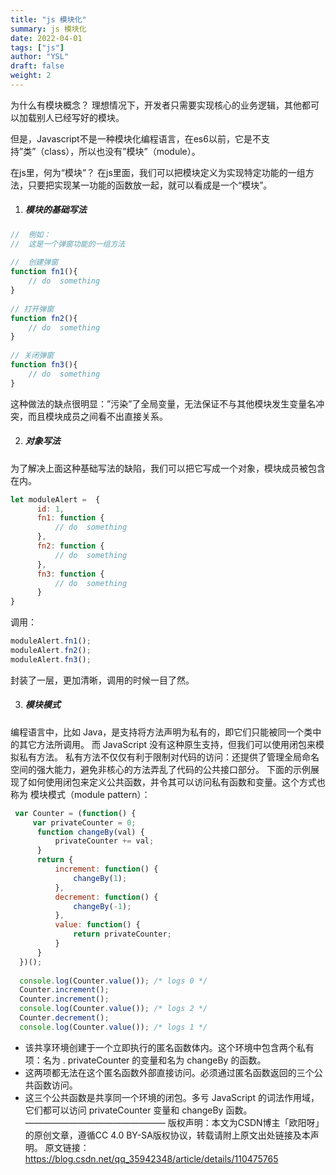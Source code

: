 ```yaml
---
title: "js 模块化"
summary: js 模块化
date: 2022-04-01
tags: ["js"]
author: "YSL"
draft: false
weight: 2
---
```


为什么有模块概念？
理想情况下，开发者只需要实现核心的业务逻辑，其他都可以加载别人已经写好的模块。

但是，Javascript不是一种模块化编程语言，在es6以前，它是不支持”类”（class），所以也没有”模块”（module）。

在js里，何为“模块”？
在js里面，我们可以把模块定义为实现特定功能的一组方法，只要把实现某一功能的函数放一起，就可以看成是一个“模块”。

1. ##### 模块的基础写法
```js
//  例如：
//  这是一个弹窗功能的一组方法
 
//  创建弹窗
function fn1(){
    // do  something
}
 
// 打开弹窗
function fn2(){
    // do  something
}
 
// 关闭弹窗
function fn3(){
    // do  something
}
```
这种做法的缺点很明显：”污染”了全局变量，无法保证不与其他模块发生变量名冲突，而且模块成员之间看不出直接关系。

2. ##### 对象写法

为了解决上面这种基础写法的缺陷，我们可以把它写成一个对象，模块成员被包含在内。

 ```js
let moduleAlert =  {
       id: 1,
       fn1: function {
           // do  something
       },
       fn2: function {
           // do  something
       },
       fn3: function {
           // do  something
       }
}
 ```
调用：
```js
moduleAlert.fn1();
moduleAlert.fn2();
moduleAlert.fn3();
```
封装了一层，更加清晰，调用的时候一目了然。

3. ##### 模块模式

编程语言中，比如 Java，是支持将方法声明为私有的，即它们只能被同一个类中的其它方法所调用。
而 JavaScript 没有这种原生支持，但我们可以使用闭包来模拟私有方法。
私有方法不仅仅有利于限制对代码的访问：还提供了管理全局命名空间的强大能力，避免非核心的方法弄乱了代码的公共接口部分。
下面的示例展现了如何使用闭包来定义公共函数，并令其可以访问私有函数和变量。这个方式也称为 模块模式（module pattern）：

```js
 var Counter = (function() {
     var privateCounter = 0;
      function changeBy(val) {
          privateCounter += val;
      }
      return {
          increment: function() {
              changeBy(1);
          },
          decrement: function() {
              changeBy(-1);
          },
          value: function() {
              return privateCounter;
          }
      }   
  })();
 
  console.log(Counter.value()); /* logs 0 */
  Counter.increment();
  Counter.increment();
  console.log(Counter.value()); /* logs 2 */
  Counter.decrement();
  console.log(Counter.value()); /* logs 1 */
```


* 该共享环境创建于一个立即执行的匿名函数体内。这个环境中包含两个私有项：名为 . privateCounter 的变量和名为 changeBy 的函数。
* 这两项都无法在这个匿名函数外部直接访问。必须通过匿名函数返回的三个公共函数访问。
* 这三个公共函数是共享同一个环境的闭包。多亏 JavaScript 的词法作用域，它们都可以访问 privateCounter 变量和 changeBy 函数。
————————————————
版权声明：本文为CSDN博主「欧阳呀」的原创文章，遵循CC 4.0 BY-SA版权协议，转载请附上原文出处链接及本声明。
原文链接：https://blog.csdn.net/qq_35942348/article/details/110475765